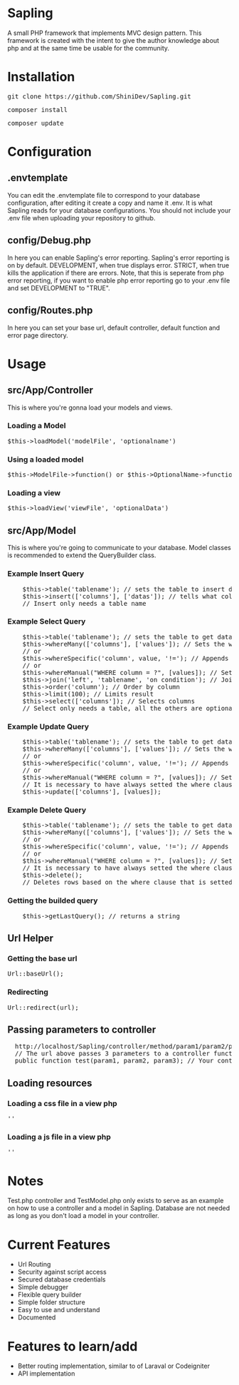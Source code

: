<h1><b>Sapling</b></h1>
<p>
  A small PHP framework that implements MVC design pattern. This framework is
  created with the intent to give the author knowledge about php and at the same
  time be usable for the community.
</p>
<h1><b>Installation</b></h1>
<pre>git clone https://github.com/ShiniDev/Sapling.git</pre>
<pre>composer install</pre>
<pre>composer update</pre>
<h1><b>Configuration</b></h1>
<h2><b>.envtemplate</b></h2>
<p>
  You can edit the .envtemplate file to correspond to your database
  configuration, after editing it create a copy and name it .env. It is what
  Sapling reads for your database configurations. You should not include your
  .env file when uploading your repository to github.
</p>
<h2><b>config/Debug.php</b></h2>
<p>
  In here you can enable Sapling's error reporting. Sapling's error reporting is
  on by default. DEVELOPMENT, when true displays error. STRICT, when true kills
  the application if there are errors. Note, that this is seperate from php
  error reporting, if you want to enable php error reporting go to your .env
  file and set DEVELOPMENT to "TRUE".
</p>
<h2><b>config/Routes.php</b></h2>
<p>
  In here you can set your base url, default controller, default function and
  error page directory.
</p>
<h1><b>Usage</b></h1>
<h2><b>src/App/Controller</b></h2>
<p>This is where you're gonna load your models and views.</p>
<h3><b>Loading a Model</b></h3>
<pre>$this->loadModel('modelFile', 'optionalname')</pre>
<h3><b>Using a loaded model</b></h3>
<pre>$this->ModelFile->function() or $this->OptionalName->function()</pre>
<h3><b>Loading a view</b></h3>
<pre>$this->loadView('viewFile', 'optionalData')</pre>
<h2><b>src/App/Model</b></h2>
<p>
  This is where you're going to communicate to your database. Model classes is
  recommended to extend the QueryBuilder class.
</p>
<h3><b>Example Insert Query</b></h3>
<pre>
    $this->table('tablename'); // sets the table to insert data to 
    $this->insert(['columns'], ['datas']); // tells what columns and corresponding data
    // Insert only needs a table name
</pre>
<h3><b>Example Select Query</b></h3>
<pre>
    $this->table('tablename'); // sets the table to get data from
    $this->whereMany(['columns'], ['values']); // Sets the where clause based on the given columns and values
    // or
    $this->whereSpecific('column', value, '!='); // Appends and sets the specific column and its value one by one.
    // or
    $this->whereManual("WHERE column = ?", [values]); // Set the where clause manually.
    $this->join('left', 'tablename', 'on condition'); // Joins tables
    $this->order('column'); // Order by column
    $this->limit(100); // Limits result
    $this->select(['columns']); // Selects columns
    // Select only needs a table, all the others are optional
</pre>
<h3><b>Example Update Query</b></h3>
<pre>
    $this->table('tablename'); // sets the table to get data from
    $this->whereMany(['columns'], ['values']); // Sets the where clause based on the given columns and values
    // or
    $this->whereSpecific('column', value, '!='); // Appends and sets the specific column and its value one by one.
    // or
    $this->whereManual("WHERE column = ?", [values]); // Set the where clause manually. 
    // It is necessary to have always setted the where clause or else Sapling will display error
    $this->update(['columns'], [values]);
</pre>
<h3><b>Example Delete Query</b></h3>
<pre>
    $this->table('tablename'); // sets the table to get data from
    $this->whereMany(['columns'], ['values']); // Sets the where clause based on the given columns and values
    // or
    $this->whereSpecific('column', value, '!='); // Appends and sets the specific column and its value one by one.
    // or
    $this->whereManual("WHERE column = ?", [values]); // Set the where clause manually. 
    // It is necessary to have always setted the where clause or else Sapling will display error
    $this->delete();
    // Deletes rows based on the where clause that is setted.
</pre>
<h3><b>Getting the builded query</b></h3>
<pre>
    $this->getLastQuery(); // returns a string
</pre>
<h2><b>Url Helper</b></h2>
<h3><b>Getting the base url</b></h3>
<pre>Url::baseUrl();</pre>
<h3><b>Redirecting</b></h3>
<pre>Url::redirect(url);</pre>
<h2><b>Passing parameters to controller</b></h2>
<pre>
  http://localhost/Sapling/controller/method/param1/param2/param3
  // The url above passes 3 parameters to a controller function.
  public function test(param1, param2, param3); // Your controller method
</pre>
<h2><b>Loading resources</b></h2>
<h3><b>Loading a css file in a view php</b></h3>
<pre>'<link rel="stylesheet" type="text/css" href="<?= Url::baseUrl() ?>resources/css/test.css">'</pre>
<h3><b>Loading a js file in a view php</b></h3>
<pre>'<script src="<?= Url::baseUrl() ?>resources/js/test.js"></script>'</pre>
<h1><b>Notes</b></h1>
<p>
  Test.php controller and TestModel.php only exists to serve as an example on
  how to use a controller and a model in Sapling. Database are not needed as
  long as you don't load a model in your controller.
</p>
<h1><b>Current Features</b></h1>
<ul>
  <li>Url Routing</li>
  <li>Security against script access</li>
  <li>Secured database credentials</li>
  <li>Simple debugger</li>
  <li>Flexible query builder</li>
  <li>Simple folder structure</li>
  <li>Easy to use and understand</li>
  <li>Documented</li>
</ul>
<h1><b>Features to learn/add</b></h1>
<ul>
  <li>Better routing implementation, similar to of Laraval or Codeigniter</li>
  <li>API implementation</li>
</ul>
